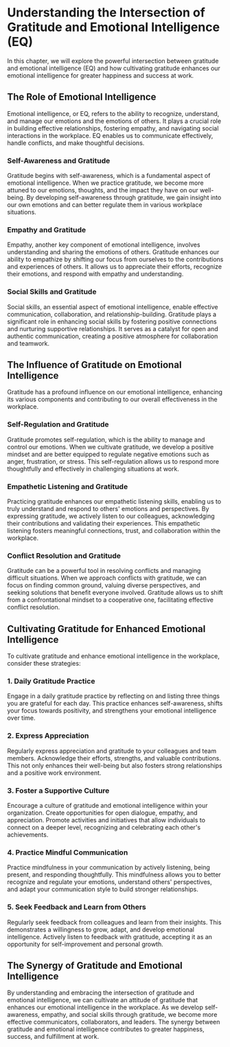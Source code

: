 Understanding the Intersection of Gratitude and Emotional Intelligence (EQ)
====================================================================================

In this chapter, we will explore the powerful intersection between gratitude and emotional intelligence (EQ) and how cultivating gratitude enhances our emotional intelligence for greater happiness and success at work.

The Role of Emotional Intelligence
----------------------------------

Emotional intelligence, or EQ, refers to the ability to recognize, understand, and manage our emotions and the emotions of others. It plays a crucial role in building effective relationships, fostering empathy, and navigating social interactions in the workplace. EQ enables us to communicate effectively, handle conflicts, and make thoughtful decisions.

### Self-Awareness and Gratitude

Gratitude begins with self-awareness, which is a fundamental aspect of emotional intelligence. When we practice gratitude, we become more attuned to our emotions, thoughts, and the impact they have on our well-being. By developing self-awareness through gratitude, we gain insight into our own emotions and can better regulate them in various workplace situations.

### Empathy and Gratitude

Empathy, another key component of emotional intelligence, involves understanding and sharing the emotions of others. Gratitude enhances our ability to empathize by shifting our focus from ourselves to the contributions and experiences of others. It allows us to appreciate their efforts, recognize their emotions, and respond with empathy and understanding.

### Social Skills and Gratitude

Social skills, an essential aspect of emotional intelligence, enable effective communication, collaboration, and relationship-building. Gratitude plays a significant role in enhancing social skills by fostering positive connections and nurturing supportive relationships. It serves as a catalyst for open and authentic communication, creating a positive atmosphere for collaboration and teamwork.

The Influence of Gratitude on Emotional Intelligence
----------------------------------------------------

Gratitude has a profound influence on our emotional intelligence, enhancing its various components and contributing to our overall effectiveness in the workplace.

### Self-Regulation and Gratitude

Gratitude promotes self-regulation, which is the ability to manage and control our emotions. When we cultivate gratitude, we develop a positive mindset and are better equipped to regulate negative emotions such as anger, frustration, or stress. This self-regulation allows us to respond more thoughtfully and effectively in challenging situations at work.

### Empathetic Listening and Gratitude

Practicing gratitude enhances our empathetic listening skills, enabling us to truly understand and respond to others' emotions and perspectives. By expressing gratitude, we actively listen to our colleagues, acknowledging their contributions and validating their experiences. This empathetic listening fosters meaningful connections, trust, and collaboration within the workplace.

### Conflict Resolution and Gratitude

Gratitude can be a powerful tool in resolving conflicts and managing difficult situations. When we approach conflicts with gratitude, we can focus on finding common ground, valuing diverse perspectives, and seeking solutions that benefit everyone involved. Gratitude allows us to shift from a confrontational mindset to a cooperative one, facilitating effective conflict resolution.

Cultivating Gratitude for Enhanced Emotional Intelligence
---------------------------------------------------------

To cultivate gratitude and enhance emotional intelligence in the workplace, consider these strategies:

### 1. Daily Gratitude Practice

Engage in a daily gratitude practice by reflecting on and listing three things you are grateful for each day. This practice enhances self-awareness, shifts your focus towards positivity, and strengthens your emotional intelligence over time.

### 2. Express Appreciation

Regularly express appreciation and gratitude to your colleagues and team members. Acknowledge their efforts, strengths, and valuable contributions. This not only enhances their well-being but also fosters strong relationships and a positive work environment.

### 3. Foster a Supportive Culture

Encourage a culture of gratitude and emotional intelligence within your organization. Create opportunities for open dialogue, empathy, and appreciation. Promote activities and initiatives that allow individuals to connect on a deeper level, recognizing and celebrating each other's achievements.

### 4. Practice Mindful Communication

Practice mindfulness in your communication by actively listening, being present, and responding thoughtfully. This mindfulness allows you to better recognize and regulate your emotions, understand others' perspectives, and adapt your communication style to build stronger relationships.

### 5. Seek Feedback and Learn from Others

Regularly seek feedback from colleagues and learn from their insights. This demonstrates a willingness to grow, adapt, and develop emotional intelligence. Actively listen to feedback with gratitude, accepting it as an opportunity for self-improvement and personal growth.

The Synergy of Gratitude and Emotional Intelligence
---------------------------------------------------

By understanding and embracing the intersection of gratitude and emotional intelligence, we can cultivate an attitude of gratitude that enhances our emotional intelligence in the workplace. As we develop self-awareness, empathy, and social skills through gratitude, we become more effective communicators, collaborators, and leaders. The synergy between gratitude and emotional intelligence contributes to greater happiness, success, and fulfillment at work.
